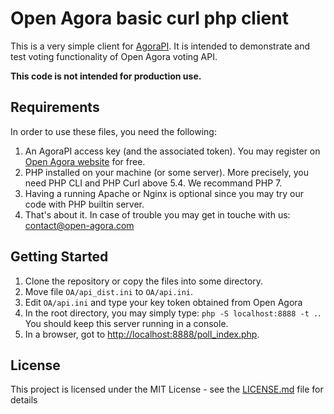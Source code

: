 # Open Agora basic curl php client

This is a very simple client for [AgoraPI](https://www.open-agora.com/en/products/api). It is intended to demonstrate and test voting functionality of Open Agora voting API.

**This code is not intended for production use.**

## Requirements

In order to use these files, you need the following:

1. An AgoraPI access key (and the associated token). You may register on [Open Agora website](https://www.open-agora.com/en/products/api) for free.
1. PHP installed on your machine (or some server). More precisely, you need PHP CLI and PHP Curl above 5.4. We recommand PHP 7.
1. Having a running Apache or Nginx is optional since you may try our code with PHP builtin server.
1. That's about it. In case of trouble you may get in touche with us: contact@open-agora.com

## Getting Started

1. Clone the repository or copy the files into some directory.
1. Move file `OA/api_dist.ini` to `OA/api.ini`.
1. Edit `OA/api.ini` and type your key token obtained from Open Agora
1. In the root directory, you may simply type: `php -S localhost:8888 -t .`. You should keep this server running in a console.
1. In a browser, got to [http://localhost:8888/poll_index.php](http://localhost:8888/poll_index.php).

## License

This project is licensed under the MIT License - see the [LICENSE.md](LICENSE.md) file for details

